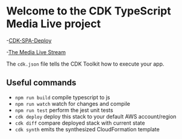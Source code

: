# Welcome to the CDK TypeScript Media Live project

-[CDK-SPA-Deploy](https://github.com/nideveloper/CDK-SPA-Deploy)

-[The Media Live Stream](https://github.com/cdk-patterns/serverless/blob/main/the-media-live-stream/typescript/README.md)





The `cdk.json` file tells the CDK Toolkit how to execute your app.

## Useful commands

* `npm run build`   compile typescript to js
* `npm run watch`   watch for changes and compile
* `npm run test`    perform the jest unit tests
* `cdk deploy`      deploy this stack to your default AWS account/region
* `cdk diff`        compare deployed stack with current state
* `cdk synth`       emits the synthesized CloudFormation template
